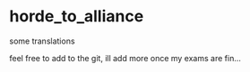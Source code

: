# horde_to_alliance
some translations 


feel free to add to the git, ill add more once my exams are fin...

